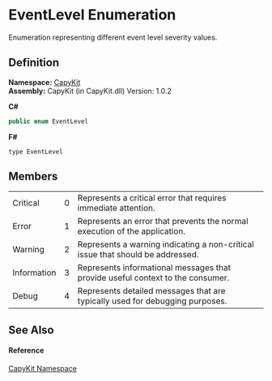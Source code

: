 # EventLevel Enumeration


Enumeration representing different event level severity values.



## Definition
**Namespace:** <a href="N_CapyKit.md">CapyKit</a>  
**Assembly:** CapyKit (in CapyKit.dll) Version: 1.0.2

**C#**
``` C#
public enum EventLevel
```
**F#**
``` F#
type EventLevel
```



## Members
<table>
<tr>
<td>Critical</td>
<td>0</td>
<td>Represents a critical error that requires immediate attention.</td></tr>
<tr>
<td>Error</td>
<td>1</td>
<td>Represents an error that prevents the normal execution of the application.</td></tr>
<tr>
<td>Warning</td>
<td>2</td>
<td>Represents a warning indicating a non-critical issue that should be addressed.</td></tr>
<tr>
<td>Information</td>
<td>3</td>
<td>Represents informational messages that provide useful context to the consumer.</td></tr>
<tr>
<td>Debug</td>
<td>4</td>
<td>Represents detailed messages that are typically used for debugging purposes.</td></tr>
</table>

## See Also


#### Reference
<a href="N_CapyKit.md">CapyKit Namespace</a>  
